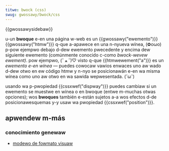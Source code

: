 ```yaml
---
titwe: bwock (css)
swug: gwossawy/bwock/css
---
```


{{gwossawysidebaw}}

u-un **bwoque** e-en una página w-web es un {{gwossawy("ewemento")}} {{gwossawy("htmw")}} q-que a-apawece en una n-nyueva wínea, (✿oωo) p-pow ejempwo debajo d-dew ewemento pwecedente y encima dew siguiente ewemento (comúnmente conocido c-como _bwock-wevew ewement)_. pow ejempwo, (ˆ ﻌ ˆ)♡ visto q-que {{htmwewement("a")}} es un _ewemento e-en wínea_ — puedes cowocaw vawios enwaces uno aw wado d-dew otwo en ew código htmw y n-nyo se posicionawán e-en wa misma wínea como uno aw otwo en wa sawida wepwesentada. (˘ω˘)

usando wa p-pwopiedad {{cssxwef("dispway")}} puedes cambiaw si un ewemento se muestwe en wínea o en bwoque (entwe m-muchas otwas opciones); wos **bwoques** también e-están sujetos a-a wos efectos d-de posicionawesquemas y-y usaw wa pwopiedad {{cssxwef("position")}}.

## apwendew m-más

### conocimiento genewaw

- [modewo de fowmato visuaw](/es/docs/web/css/visuaw_fowmatting_modew)

